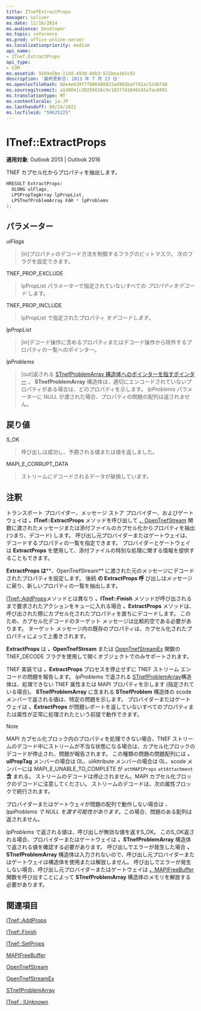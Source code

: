 ```yaml
---
title: ITnefExtractProps
manager: soliver
ms.date: 11/16/2014
ms.audience: Developer
ms.topic: reference
ms.prod: office-online-server
ms.localizationpriority: medium
api_name:
- ITnef.ExtractProps
api_type:
- COM
ms.assetid: 9169a5be-21dd-4938-8db3-522bea165c92
description: '最終更新日: 2011 年 7 月 23 日'
ms.openlocfilehash: b8e4e639f7f886480822ad992baf742ac52db748
ms.sourcegitcommit: a1d9041c20256616c9c183f7d1049142a7ac6991
ms.translationtype: MT
ms.contentlocale: ja-JP
ms.lasthandoff: 09/24/2021
ms.locfileid: "59625225"
---
```

# <a name="itnefextractprops"></a>ITnef::ExtractProps

  
  
**適用対象**: Outlook 2013 | Outlook 2016 
  
TNEF カプセル化からプロパティを抽出します。 
  
```cpp
HRESULT ExtractProps(
  ULONG ulFlags,
  LPSPropTagArray lpPropList,
  LPSTnefProblemArray FAR * lpProblems
);
```

## <a name="parameters"></a>パラメーター

 _ulFlags_
  
> [in]プロパティのデコード方法を制御するフラグのビットマスク。 次のフラグを設定できます。
    
TNEF_PROP_EXCLUDE 
  
> lpPropList パラメーターで指定されていないすべての  _プロパティをデコード_ します。 
    
TNEF_PROP_INCLUDE 
  
> lpPropList で指定されたプロパティ  _をデコードします_。
    
 _lpPropList_
  
> [in]デコード操作に含めるプロパティまたはデコード操作から除外するプロパティの一覧へのポインター。
    
 _lpProblems_
  
> [out]返される [STnefProblemArray 構造体へのポインターを指すポインター](stnefproblemarray.md) 。 **STnefProblemArray** 構造体は、適切にエンコードされていないプロパティがある場合は、どのプロパティを示します。 _lpProblems_ パラメーターに NULL が渡された場合、プロパティの問題の配列は返されません。 
    
## <a name="return-value"></a>戻り値

S_OK 
  
> 呼び出しは成功し、予期される値または値を返しました。
    
MAPI_E_CORRUPT_DATA 
  
> ストリームにデコードされるデータが破損しています。
    
## <a name="remarks"></a>注釈

トランスポート プロバイダー、メッセージ ストア プロバイダー、およびゲートウェイは **、ITnef::ExtractProps** メソッドを呼び出して [、OpenTnefStream](opentnefstream.md) 関数に渡されたメッセージまたは添付ファイルのカプセル化からプロパティを抽出 (つまり、デコード) します。 呼び出し元プロバイダーまたはゲートウェイは、デコードするプロパティの一覧を指定できます。 プロバイダーとゲートウェイは **ExtractProps** を使用して、添付ファイルの特別な処理に関する情報を提供することもできます。 
  
 **ExtractProps は****、OpenTnefStream** に渡された元のメッセージにデコードされたプロパティを設定します。 後続 **の ExtractProps 呼** び出しはメッセージに戻り、新しいプロパティの一覧を抽出します。 
  
[ITnef::AddProps](itnef-addprops.md)メソッドとは異なり **、ITnef::Finish** メソッドが呼び出されるまで要求されたアクションをキューに入れる場合 **、ExtractProps** メソッドは、呼び出された際にカプセル化されたプロパティを直ちにデコードします。 このため、カプセル化デコードのターゲット メッセージは比較的空である必要があります。 ターゲット メッセージ内の既存のプロパティは、カプセル化されたプロパティによって上書きされます。 
  
 **ExtractProps** は **、OpenTnefStream** または [OpenTnefStreamEx](opentnefstreamex.md) 関数の TNEF_DECODE フラグを使用して開くオブジェクトでのみサポートされます。 
  
TNEF 実装では **、ExtractProps** プロセスを停止せずに TNEF ストリーム エンコードの問題を報告します。 _lpProblems_ で返される [STnefProblemArray](stnefproblemarray.md)構造体は、処理できない TNEF 属性または MAPI プロパティを示します (指定されている場合)。 **STnefProblemArray** に含まれる **STnefProblem** 構造体の scode メンバーで返される値は、特定の問題を示します。  プロバイダーまたはゲートウェイは **、ExtractProps** が問題レポートを返していないすべてのプロパティまたは属性が正常に処理されたという前提で動作できます。 
  
> [!NOTE]
> MAPI カプセル化ブロック内のプロパティを処理できない場合、TNEF ストリームのデコード中にストリームが不当な状態になる場合は、カプセル化ブロックのデコードが停止され、問題が報告されます。 この種類の問題の問題配列には **、ulPropTag** メンバーの場合は 0L、ulAttribute メンバーの場合は 0L、scode メンバーには MAPI_E_UNABLE_TO_COMPLETE が `attMAPIProps` `attAttachment` **含** まれる。  ストリームのデコードは停止されません。MAPI カプセル化ブロックのデコードに注意してください。 ストリームのデコードは、次の属性ブロックで続行されます。 
  
プロバイダーまたはゲートウェイが問題の配列で動作しない場合は  _、lppProblems で NULL を渡す可能性があります_。この場合、問題のある配列は返されません。 
  
_lpProblems_ で返される値は、呼び出しが無効な値を返すS_OK。 このS_OK返される場合、プロバイダーまたはゲートウェイは **、STnefProblemArray** 構造体で返される値を確認する必要があります。 呼び出しでエラーが発生した場合 **、STnefProblemArray** 構造体は入力されないので、呼び出し元プロバイダーまたはゲートウェイは構造体を使用または解放しません。 呼び出しでエラーが発生しない場合、呼び出し元プロバイダーまたはゲートウェイは [、MAPIFreeBuffer](mapifreebuffer.md)関数を呼び出すことによって **STnefProblemArray** 構造体のメモリを解放する必要があります。 
  
## <a name="see-also"></a>関連項目



[ITnef::AddProps](itnef-addprops.md)
  
[ITnef::Finish](itnef-finish.md)
  
[ITnef::SetProps](itnef-setprops.md)
  
[MAPIFreeBuffer](mapifreebuffer.md)
  
[OpenTnefStream](opentnefstream.md)
  
[OpenTnefStreamEx](opentnefstreamex.md)
  
[STnefProblemArray](stnefproblemarray.md)
  
[ITnef : IUnknown](itnefiunknown.md)


